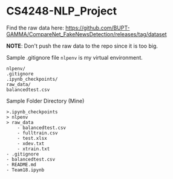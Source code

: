 # CS4248-NLP_Project

Find the raw data here:
https://github.com/BUPT-GAMMA/CompareNet_FakeNewsDetection/releases/tag/dataset

**NOTE**: Don't push the raw data to the repo since it is too big.

Sample .gitignore file
`nlpenv` is my virtual environment.
```
nlpenv/
.gitignore
.ipynb_checkpoints/
raw_data/
balancedtest.csv
```

Sample Folder Directory (Mine)

```
>.ipynb_checkpoints
> nlpenv
> raw_data
    - balancedtest.csv
    - fulltrain.csv
    - test.xlsx
    - xdev.txt
    - xtrain.txt
- .gitignore
- balancedtest.csv
- README.md
- Team18.ipynb
```
